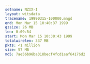 ```yaml
---
setname: NZIX-I
layout: witsdata
tracename: 19990315-100000.mngd
end: Mon Mar 15 10:40:37 1999
gzsize: 26 MB
len: 0:09:54
start: Mon Mar 15 10:30:43 1999
totalwirelen: 337 MB
pkts: <1 million
size: 57 MB
md5: 7ae56b96ba318becf4fcd1aaf64176d2
---
```

